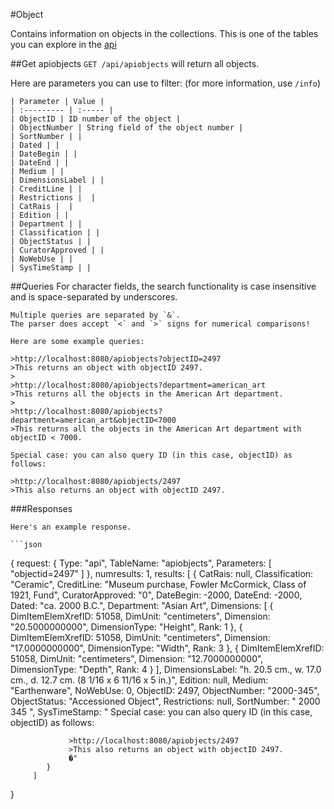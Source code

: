#Object

Contains information on objects in the collections. This is one of the tables you can explore in the [api](www.github.com)

##Get apiobjects
    `GET /api/apiobjects` will return all objects.

Here are parameters you can use to filter: (for more information, use `/info`)

    | Parameter | Value |
    | :--------- | :----- |
    | ObjectID | ID number of the object |
    | ObjectNumber | String field of the object number |
    | SortNumber | |
    | Dated | |
    | DateBegin | |
    | DateEnd | |
    | Medium | |
    | DimensionsLabel | |
    | CreditLine | |
    | Restrictions |  |
    | CatRais |  |
    | Edition | |
    | Department | |
    | Classification | |
    | ObjectStatus | |
    | CuratorApproved | |
    | NoWebUse | |
    | SysTimeStamp | |

##Queries
    For character fields, the search functionality is case insensitive and is space-separated by underscores.

    Multiple queries are separated by `&`. 
    The parser does accept `<` and `>` signs for numerical comparisons!

    Here are some example queries:

    >http://localhost:8080/apiobjects?objectID=2497
    >This returns an object with objectID 2497.
    >
    >http://localhost:8080/apiobjects?department=american_art
    >This returns all the objects in the American Art department. 
    >
    >http://localhost:8080/apiobjects?department=american_art&objectID<7000
    >This returns all the objects in the American Art department with objectID < 7000.

    Special case: you can also query ID (in this case, objectID) as follows:

    >http://localhost:8080/apiobjects/2497
    >This also returns an object with objectID 2497.

###Responses

    Here's an example response.

    ```json
{
request: {
Type: "api",
          TableName: "apiobjects",
          Parameters: [
              "objectid=2497"
              ]
         },
numresults: 1,
            results: [
            {
CatRais: null,
         Classification: "Ceramic",
         CreditLine: "Museum purchase, Fowler McCormick, Class of 1921, Fund",
         CuratorApproved: "0",
         DateBegin: -2000,
         DateEnd: -2000,
         Dated: "ca. 2000 B.C.",
         Department: "Asian Art",
         Dimensions: [
         {
DimItemElemXrefID: 51058,
                   DimUnit: "centimeters",
                   Dimension: "20.5000000000",
                   DimensionType: "Height",
                   Rank: 1
         },
         {
DimItemElemXrefID: 51058,
                   DimUnit: "centimeters",
                   Dimension: "17.0000000000",
                   DimensionType: "Width",
                   Rank: 3
         },
         {
DimItemElemXrefID: 51058,
                   DimUnit: "centimeters",
                   Dimension: "12.7000000000",
                   DimensionType: "Depth",
                   Rank: 4
         }
         ],
             DimensionsLabel: "h. 20.5 cm., w. 17.0 cm., d. 12.7 cm. (8 1/16 x 6 11/16 x 5 in.)",
             Edition: null,
             Medium: "Earthenware",
             NoWebUse: 0,
             ObjectID: 2497,
             ObjectNumber: "2000-345",
             ObjectStatus: "Accessioned Object",
             Restrictions: null,
             SortNumber: " 2000 345 ",
             SysTimeStamp: "
                 Special case: you can also query ID (in this case, objectID) as follows:

                 >http://localhost:8080/apiobjects/2497
                 >This also returns an object with objectID 2497.
                 �"
            }
         ]
}
```
